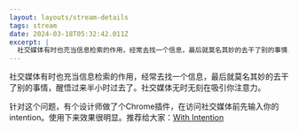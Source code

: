 ```yaml
---
layout: layouts/stream-details
tags: stream
date: 2024-03-18T05:32:42.011Z
excerpt: |
  社交媒体有时也充当信息检索的作用，经常去找一个信息，最后就莫名其妙的去干了别的事情，醒悟过来半小时过去了。社交媒体...
---
```

社交媒体有时也充当信息检索的作用，经常去找一个信息，最后就莫名其妙的去干了别的事情，醒悟过来半小时过去了。社交媒体无时无刻在吸引你注意力。

针对这个问题，有个设计师做了个Chrome插件，在访问社交媒体前先输入你的intention。使用下来效果很明显。推荐给大家：[With Intention](https://github.com/alexwidua/with-intention)
